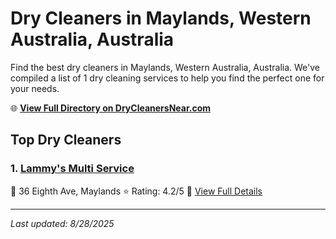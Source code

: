 # Dry Cleaners in Maylands, Western Australia, Australia

Find the best dry cleaners in Maylands, Western Australia, Australia. We've compiled a list of 1 dry cleaning services to help you find the perfect one for your needs.

🌐 **[View Full Directory on DryCleanersNear.com](https://drycleanersnear.com/city/Australia/Western%20Australia/Maylands)**

## Top Dry Cleaners

### 1. [Lammy's Multi Service](https://drycleanersnear.com/dryCleaner/68ad169f1d9ee695c9253234/lammy-s-multi-service)
📍 36 Eighth Ave, Maylands
⭐ Rating: 4.2/5
🔗 [View Full Details](https://drycleanersnear.com/dryCleaner/68ad169f1d9ee695c9253234/lammy-s-multi-service)


---

*Last updated: 8/28/2025*
